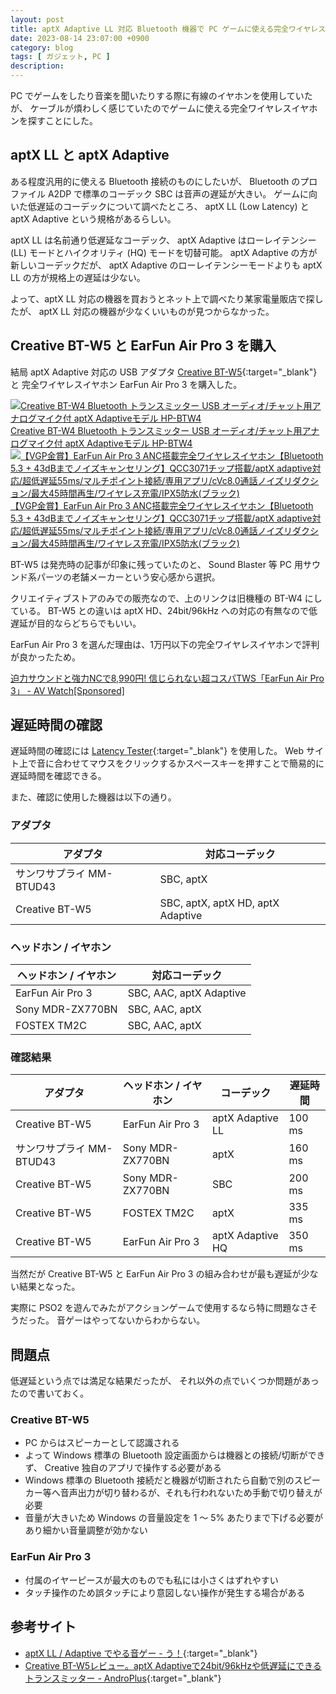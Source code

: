 ```yaml
---
layout: post
title: aptX Adaptive LL 対応 Bluetooth 機器で PC ゲームに使える完全ワイヤレスなオーディオ環境構築
date: 2023-08-14 23:07:00 +0900
category: blog
tags: [ ガジェット, PC ]
description:
---
```


PC でゲームをしたり音楽を聞いたりする際に有線のイヤホンを使用していたが、
ケーブルが煩わしく感じていたのでゲームに使える完全ワイヤレスイヤホンを探すことにした。

## aptX LL と aptX Adaptive

ある程度汎用的に使える Bluetooth 接続のものにしたいが、
Bluetooth のプロファイル A2DP で標準のコーデック SBC は音声の遅延が大きい。
ゲームに向いた低遅延のコーデックについて調べたところ、
aptX LL (Low Latency) と aptX Adaptive という規格があるらしい。

aptX LL は名前通り低遅延なコーデック、
aptX Adaptive はローレイテンシー (LL) モードとハイクオリティ (HQ) モードを切替可能。
aptX Adaptive の方が新しいコーデックだが、
aptX Adaptive のローレイテンシーモードよりも aptX LL の方が規格上の遅延は少ない。

よって、aptX LL 対応の機器を買おうとネット上で調べたり某家電量販店で探したが、
aptX LL 対応の機器が少なくいいものが見つからなかった。

## Creative BT-W5 と EarFun Air Pro 3 を購入 

結局 aptX Adaptive 対応の USB アダプタ
[Creative BT-W5](https://jp.creative.com/p/accessories/creative-bt-w5){:target="_blank"} と
完全ワイヤレスイヤホン EarFun Air Pro 3 を購入した。

<div class="affiliate-product-list">
    <a href="https://www.amazon.co.jp/dp/B0B1J2WTB2?tag=saasan-22" class="affiliate-product">
        <img src="https://m.media-amazon.com/images/I/41V33CRpvGL._AC_SY355_.jpg" alt="Creative BT-W4 Bluetooth トランスミッター USB オーディオ/チャット用アナログマイク付 aptX Adaptiveモデル HP-BTW4">
        <span class="affiliate-product-name">Creative BT-W4 Bluetooth トランスミッター USB オーディオ/チャット用アナログマイク付 aptX Adaptiveモデル HP-BTW4</span>
    </a>
    <a href="https://www.amazon.co.jp/dp/B0BNQ611R2?tag=saasan-22" class="affiliate-product">
        <img src="https://m.media-amazon.com/images/I/51mtle79kTL._AC_SX522_.jpg" alt="【VGP金賞】EarFun Air Pro 3 ANC搭載完全ワイヤレスイヤホン【Bluetooth 5.3 + 43dBまでノイズキャンセリング】QCC3071チップ搭載/aptX adaptive対応/超低遅延55ms/マルチポイント接続/専用アプリ/cVc8.0通話ノイズリダクション/最大45時間再生/ワイヤレス充電/IPX5防水(ブラック)">
        <span class="affiliate-product-name">【VGP金賞】EarFun Air Pro 3 ANC搭載完全ワイヤレスイヤホン【Bluetooth 5.3 + 43dBまでノイズキャンセリング】QCC3071チップ搭載/aptX adaptive対応/超低遅延55ms/マルチポイント接続/専用アプリ/cVc8.0通話ノイズリダクション/最大45時間再生/ワイヤレス充電/IPX5防水(ブラック)</span>
    </a>
</div>

BT-W5 は発売時の記事が印象に残っていたのと、
Sound Blaster 等 PC 用サウンド系パーツの老舗メーカーという安心感から選択。

クリエイティブストアのみでの販売なので、上のリンクは旧機種の BT-W4 にしている。
BT-W5 との違いは aptX HD、24bit/96kHz への対応の有無なので低遅延が目的ならどちらでもいい。

EarFun Air Pro 3 を選んだ理由は、1万円以下の完全ワイヤレスイヤホンで評判が良かったため。

[迫力サウンドと強力NCで8,990円! 信じられない超コスパTWS「EarFun Air Pro 3」 - AV Watch[Sponsored]](https://av.watch.impress.co.jp/docs/topic/special/1500373.html)

## 遅延時間の確認

遅延時間の確認には
[Latency Tester](https://nullvoxpopuli.github.io/latency-tester/){:target="_blank"}
を使用した。
Web サイト上で音に合わせてマウスをクリックするかスペースキーを押すことで簡易的に遅延時間を確認できる。

また、確認に使用した機器は以下の通り。

### アダプタ

| アダプタ | 対応コーデック |
| --- | --- |
| サンワサプライ MM-BTUD43 | SBC, aptX |
| Creative BT-W5 | SBC, aptX, aptX HD, aptX Adaptive |

### ヘッドホン / イヤホン

| ヘッドホン / イヤホン | 対応コーデック |
| --- | --- |
| EarFun Air Pro 3 | SBC, AAC, aptX Adaptive |
| Sony MDR-ZX770BN | SBC, AAC, aptX |
| FOSTEX TM2C | SBC, AAC, aptX |

### 確認結果

| アダプタ | ヘッドホン / イヤホン | コーデック | 遅延時間 |
| --- | --- | --- | --- |
| Creative BT-W5 | EarFun Air Pro 3 | aptX Adaptive LL | 100 ms |
| サンワサプライ MM-BTUD43 | Sony MDR-ZX770BN | aptX | 160 ms |
| Creative BT-W5 | Sony MDR-ZX770BN | SBC | 200 ms |
| Creative BT-W5 | FOSTEX TM2C | aptX | 335 ms |
| Creative BT-W5 | EarFun Air Pro 3 | aptX Adaptive HQ | 350 ms |

当然だが Creative BT-W5 と EarFun Air Pro 3
の組み合わせが最も遅延が少ない結果となった。

実際に PSO2 を遊んでみたがアクションゲームで使用するなら特に問題なさそうだった。
音ゲーはやってないからわからない。

## 問題点

低遅延という点では満足な結果だったが、
それ以外の点でいくつか問題があったので書いておく。

### Creative BT-W5

- PC からはスピーカーとして認識される
- よって Windows 標準の Bluetooth 設定画面からは機器との接続/切断ができず、 Creative 独自のアプリで操作する必要がある
- Windows 標準の Bluetooth 接続だと機器が切断されたら自動で別のスピーカー等へ音声出力が切り替わるが、それも行われないため手動で切り替えが必要
- 音量が大きいため Windows の音量設定を 1 ～ 5% あたりまで下げる必要があり細かい音量調整が効かない

### EarFun Air Pro 3

- 付属のイヤーピースが最大のものでも私には小さくはずれやすい
- タッチ操作のため誤タッチにより意図しない操作が発生する場合がある

## 参考サイト

- [aptX LL / Adaptive でやる音ゲー - う！](https://uzuky.hatenablog.com/entry/20201215/1608005651){:target="_blank"}
- [Creative BT-W5レビュー。aptX Adaptiveで24bit/96kHzや低遅延にできるトランスミッター - AndroPlus](https://androplus.org/entry/creative-bt-w5-review/){:target="_blank"}
